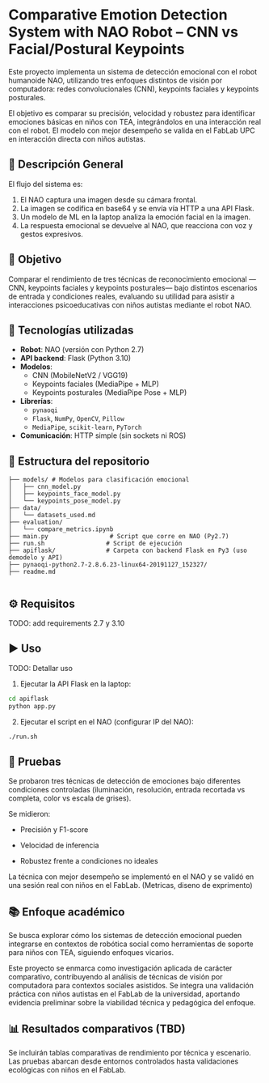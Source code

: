 # Comparative Emotion Detection System with NAO Robot – CNN vs Facial/Postural Keypoints

Este proyecto implementa un sistema de detección emocional con el robot humanoide NAO, utilizando tres enfoques distintos de visión por computadora: redes convolucionales (CNN), keypoints faciales y keypoints posturales.

El objetivo es comparar su precisión, velocidad y robustez para identificar emociones básicas en niños con TEA, integrándolos en una interacción real con el robot. El modelo con mejor desempeño se valida en el FabLab UPC en interacción directa con niños autistas.

## 🚀 Descripción General

El flujo del sistema es:

1. El NAO captura una imagen desde su cámara frontal.
2. La imagen se codifica en base64 y se envía vía HTTP a una API Flask.
3. Un modelo de ML en la laptop analiza la emoción facial en la imagen.
4. La respuesta emocional se devuelve al NAO, que reacciona con voz y gestos expresivos.

## 🎯 Objetivo

Comparar el rendimiento de tres técnicas de reconocimiento emocional —CNN, keypoints faciales y keypoints posturales— bajo distintos escenarios de entrada y condiciones reales, evaluando su utilidad para asistir a interacciones psicoeducativas con niños autistas mediante el robot NAO.

## 🧠 Tecnologías utilizadas

- **Robot**: NAO (versión con Python 2.7)
- **API backend**: Flask (Python 3.10)
- **Modelos**:
  - CNN (MobileNetV2 / VGG19)
  - Keypoints faciales (MediaPipe + MLP)
  - Keypoints posturales (MediaPipe Pose + MLP)
- **Librerías**:
  - `pynaoqi`
  - `Flask`, `NumPy`, `OpenCV`, `Pillow`
  - `MediaPipe`, `scikit-learn`, `PyTorch`
- **Comunicación**: HTTP simple (sin sockets ni ROS)

## 📁 Estructura del repositorio

```
├── models/ # Modelos para clasificación emocional
│   ├── cnn_model.py
│   ├── keypoints_face_model.py
│   └── keypoints_pose_model.py
├── data/
│   └── datasets_used.md
├── evaluation/
│   └── compare_metrics.ipynb
├── main.py                 # Script que corre en NAO (Py2.7)
├── run.sh                 # Script de ejecución     
├── apiflask/              # Carpeta con backend Flask en Py3 (uso demodelo y API)
├── pynaoqi-python2.7-2.8.6.23-linux64-20191127_152327/
├── readme.md      
        
```

## ⚙️ Requisitos

TODO: add requirements 2.7 y 3.10


## ▶️ Uso

TODO: Detallar uso

1. Ejecutar la API Flask en la laptop:

```bash
cd apiflask
python app.py
```

2. Ejecutar el script en el NAO (configurar IP del NAO):

```bash
./run.sh
```

## 🧪 Pruebas

Se probaron tres técnicas de detección de emociones bajo diferentes condiciones controladas (iluminación, resolución, entrada recortada vs completa, color vs escala de grises).

Se midieron:

- Precisión y F1-score

- Velocidad de inferencia

- Robustez frente a condiciones no ideales

La técnica con mejor desempeño se implementó en el NAO y se validó en una sesión real con niños en el FabLab.
(Metricas, diseno de exprimento)

## 📚 Enfoque académico

Se busca explorar cómo los sistemas de detección emocional pueden integrarse en contextos de robótica social como herramientas de soporte para niños con TEA, siguiendo enfoques vicarios.

Este proyecto se enmarca como investigación aplicada de carácter comparativo, contribuyendo al análisis de técnicas de visión por computadora para contextos sociales asistidos. Se integra una validación práctica con niños autistas en el FabLab de la universidad, aportando evidencia preliminar sobre la viabilidad técnica y pedagógica del enfoque.

## 📊 Resultados comparativos (TBD)

Se incluirán tablas comparativas de rendimiento por técnica y escenario. Las pruebas abarcan desde entornos controlados hasta validaciones ecológicas con niños en el FabLab.
